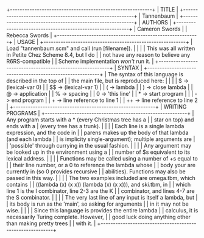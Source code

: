+----------------------------------------------------------+
| TITLE                                                    |
+----------------------------------------------------------+
| Tannenbaum                                               |
+----------------------------------------------------------+
| AUTHORS                                                  |
+----------------------------------------------------------+
| Cameron Swords                                           |
| Rebecca Swords                                           |
+----------------------------------------------------------+
| USAGE                                                    |
+----------------------------------------------------------+
| Load "tannenbaum.scm" and call (run [filename]).         |
|                                                          |
| This was all written in Petite Chez Scheme 8.4, but I do |
| not have any reason to believe any R6RS-compatible       |
| Scheme implementation *won't* run it.                    |
+----------------------------------------------------------+
| SYNTAX                                                   |
+----------------------------------------------------------+
| The syntax of this language is described in the top of   |
| the main file, but is reproduced here:                   |
|                                                          |
|  $ -> (lexical-var 0)                                    |
| $$ -> (lexical-var 1)                                    |
|  ( -> lambda                                             |
|  ) -> close lambda                                       |
|  @ -> application                                        |
|  % -> spacing                                            |
|  0 -> 'this line'                                        |
|  * -> start program                                      |
|  | -> end program                                        |
|  + -> line reference to line 1                           |
|  ++ -> line reference to line 2                          |
+----------------------------------------------------------+
| WRITING PROGRAMS                                         |
+----------------------------------------------------------+
| Any program starts with a * (every Christmas tree has a  |
| star on top) and ends with a | (every tree has a trunk). |
|                                                          |
| Each line is a single lambda expression, and the code in |
| parens makes up the body of that lambda (and each lambda |
| is implicity single-argument); multiple arguments are    |
| 'possible' through currying in the usual fashion.        |
|                                                          |
| Any argument may be looked up in the environment using a |
| number of $s equivalent to its lexical address.          |
|                                                          |
| Functions may be called using a number of +s equal to    |
| their line number, or a 0 to reference the lambda whose  |
| body your are currently in (so 0 provides recursive      |
| abilities). Functions may also be passed in this way.    |
|                                                          |
| The two examples included are omega.tbm, which contains  |
| ((lambda (x) (x x)) (lambda (x) (x x))), and ski.tbm, in |
| which line 1 is the I combinator, line 2-3 are the K     |
| combinator, and lines 4-7 are the S combinator.          |
|                                                          |
| The very last line of any input is itself a lambda, but  |
| its body is run as the 'main', so asking for arguments   |
| in it may not be wise.                                   |
|                                                          |
| Since this language is provides the entire lambda        |
| calculus, it is necessarily Turing complete. However,    |
| good luck doing anything other than making pretty trees  |
| with it.                                                 |
+----------------------------------------------------------+
